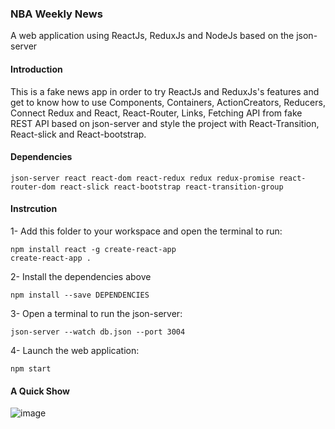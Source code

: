 ### NBA Weekly News

A web application using ReactJs, ReduxJs and NodeJs based on the json-server

#### Introduction

This is a fake news app in order to try ReactJs and ReduxJs's features and get to know how to use Components, Containers, ActionCreators, Reducers, Connect Redux and React, React-Router, Links, Fetching API from fake REST API based on json-server and style the project with React-Transition, React-slick and React-bootstrap.

#### Dependencies

```
json-server react react-dom react-redux redux redux-promise react-router-dom react-slick react-bootstrap react-transition-group
```



#### Instrcution

1- Add this folder to your workspace and open the terminal to run:
```
npm install react -g create-react-app
create-react-app .
```

2- Install the dependencies above
```
npm install --save DEPENDENCIES
```

3- Open a terminal to run the json-server:
```
json-server --watch db.json --port 3004
```

4- Launch the web application:
```
npm start
```

#### A Quick Show

![image](https://github.com/RenfeiChen/NBA-Weekly-News-Web-Application/blob/master/show.gif)
